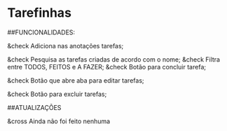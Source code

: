 # Tarefinhas
 

 

##FUNCIONALIDADES: 

&check Adiciona nas anotações tarefas; 

&check Pesquisa as tarefas criadas de acordo com o nome; 
&check Filtra entre TODOS, FEITOS e A FAZER; 
&check Botão para concluir tarefa; 

&check Botão que abre aba para editar tarefas; 

&check Botão para excluir tarefas; 

##ATUALIZAÇÕES 
 
&cross Ainda não foi feito nenhuma 
